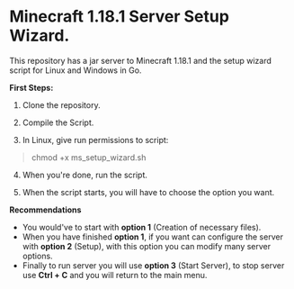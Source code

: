 # Minecraft 1.18.1 Server Setup Wizard.

This repository has a jar server to Minecraft 1.18.1 and the setup wizard script for Linux and Windows in Go.

**First Steps:**

1. Clone the repository.

2. Compile the Script.

3. In Linux, give run permissions to script: 

> chmod +x ms_setup_wizard.sh

4. When you're done, run the script.

5. When the script starts, you will have to choose the option you want.

**Recommendations**
 
 - You would've to start with **option 1** (Creation of necessary files).
 - When you have finished **option 1**, if you want can configure the server with **option 2** (Setup), with this option you can modify many server options.
 - Finally to run server you will use **option 3** (Start Server), to stop server use **Ctrl + C** and you will return to the main menu.

